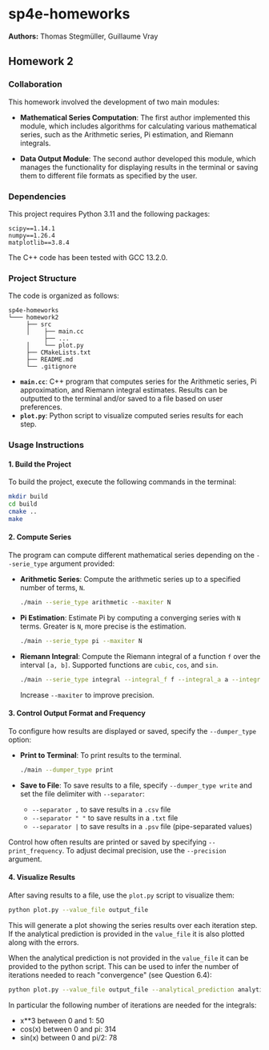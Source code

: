# sp4e-homeworks

**Authors:** Thomas Stegmüller, Guillaume Vray

## Homework 2

### Collaboration

This homework involved the development of two main modules:

- **Mathematical Series Computation**: The first author implemented this module, which includes algorithms for calculating various mathematical series, such as the Arithmetic series, Pi estimation, and Riemann integrals.

- **Data Output Module**: The second author developed this module, which manages the functionality for displaying results in the terminal or saving them to different file formats as specified by the user.

### Dependencies

This project requires Python 3.11 and the following packages:

```plaintext
scipy==1.14.1
numpy==1.26.4
matplotlib==3.8.4
```

The C++ code has been tested with GCC 13.2.0.

### Project Structure

The code is organized as follows:

```plaintext
sp4e-homeworks
└─── homework2
     ├── src
     │    ├── main.cc
          ├── ...
     │    └── plot.py
     ├── CMakeLists.txt
     ├── README.md
     └── .gitignore
```

- **`main.cc`**: C++ program that computes series for the Arithmetic series, Pi approximation, and Riemann integral estimates. Results can be outputted to the terminal and/or saved to a file based on user preferences.
- **`plot.py`**: Python script to visualize computed series results for each step.

### Usage Instructions

#### 1. Build the Project

To build the project, execute the following commands in the terminal:

```bash
mkdir build
cd build
cmake ..
make
```

#### 2. Compute Series

The program can compute different mathematical series depending on the `--serie_type` argument provided:

- **Arithmetic Series**: Compute the arithmetic series up to a specified number of terms, `N`.

    ```bash
    ./main --serie_type arithmetic --maxiter N
    ```

- **Pi Estimation**: Estimate Pi by computing a converging series with `N` terms. Greater is `N`, more precise is the estimation.

    ```bash
    ./main --serie_type pi --maxiter N
    ```

- **Riemann Integral**: Compute the Riemann integral of a function `f` over the interval `[a, b]`. Supported functions are `cubic`, `cos`, and `sin`.

    ```bash
    ./main --serie_type integral --integral_f f --integral_a a --integral_b b --maxiter N
    ```

    Increase `--maxiter` to improve precision.

#### 3. Control Output Format and Frequency

To configure how results are displayed or saved, specify the `--dumper_type` option:

- **Print to Terminal**: To print results to the terminal.

    ```bash
    ./main --dumper_type print
    ```

- **Save to File**: To save results to a file, specify `--dumper_type write` and set the file delimiter with `--separator`:
    - `--separator ,` to save results in a `.csv` file
    - `--separator " "` to save results in a `.txt` file
    - `--separator |` to save results in a `.psv` file (pipe-separated values)

Control how often results are printed or saved by specifying `--print_frequency`. To adjust decimal precision, use the `--precision` argument.

#### 4. Visualize Results

After saving results to a file, use the `plot.py` script to visualize them:

```bash
python plot.py --value_file output_file
```

This will generate a plot showing the series results over each iteration step. If the analytical prediction
is provided in the `value_file` it is also plotted along with the errors.

When the analytical prediction is not provided in the `value_file` it can be provided to the python script.
This can be used to infer the number of iterations needed to reach "convergence" (see Question 6.4):


```bash
python plot.py --value_file output_file --analytical_prediction analytical_prediction
```

In particular the following number of iterations are needed for the integrals:

- x**3 between 0 and 1: 50
- cos(x) between 0 and pi: 314 
- sin(x) between 0 and pi/2: 78